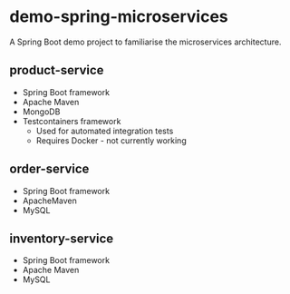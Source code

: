 # demo-spring-microservices

A Spring Boot demo project to familiarise the microservices architecture.

## product-service


- Spring Boot framework
- Apache Maven
- MongoDB
- Testcontainers framework 
  - Used for automated integration tests 
  - Requires Docker - not currently working

## order-service

- Spring Boot framework
- ApacheMaven
- MySQL


## inventory-service

- Spring Boot framework
- Apache Maven
- MySQL
